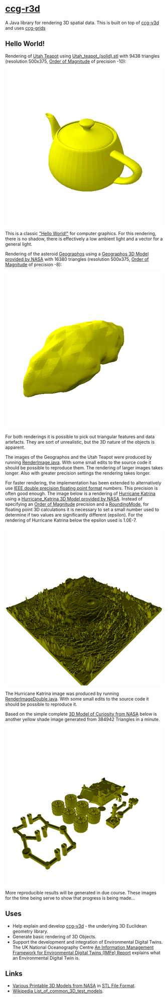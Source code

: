 # [ccg-r3d](https://github.com/agdturner/ccg-r3d)
A Java library for rendering 3D spatial data. This is built on top of [ccg-v3d]((https://github.com/agdturner/ccg-v3d)) and uses [ccg-grids]((https://github.com/agdturner/ccg-grids))

## Hello World!
Rendering of [Utah Teapot](https://en.wikipedia.org/wiki/Utah_teapot) using [Utah_teapot_(solid).stl](data/Utah_teapot_(solid).stl) with 9438 triangles (resolution 500x375, [Order of Magnitude](https://en.wikipedia.org/wiki/Order_of_magnitude) of precision -10):

<img alt="A yellow rendering of the Utah Teapot" src="data/output/Utah_teapot_(solid)/oom=-10/lighting(i=0.2673_j=0.5345_k=0.8018)/Utah_teapot_(solid)_500x500_pt(i=-12.3089_j=13.0269_k=17.2189)_lighting(i=0.2673_j=0.5345_k=0.8018)_oom=-10.png" />

This is a classic ["Hello World!"](https://en.wikipedia.org/wiki/%22Hello,_World!%22_program) for computer graphics. For this rendering, there is no shadow, there is effectively a low ambient light and a vector for a general light.  

Rendering of the asteroid [Geographos](https://en.wikipedia.org/wiki/1620_Geographos) using a [Geographos 3D Model provided by NASA](https://nasa3d.arc.nasa.gov/detail/geographos) with 16380 triangles (resolution 500x375, [Order of Magnitude](https://en.wikipedia.org/wiki/Order_of_magnitude) of precision -8):

<img alt="A yellow rendering of Geographos" src="data/output/geographos/files/oom=-8/lighting(i=-0.2673_j=-0.5345_k=-0.8018)/1620geographos_500x500_pt(i=-3.3194_j=3.4588_k=-3.4339)_lighting(i=-0.2673_j=-0.5345_k=-0.8018)_oom=-8.png" />

For both renderings it is possible to pick out triangular features and data artefacts. They are sort of unrealistic, but the 3D nature of the objects is apparent.

The images of the Geographos and the Utah Teapot were produced by running [RenderImage.java](https://github.com/agdturner/ccg-r3d/tree/main/src/main/java/uk/ac/leeds/ccg/r3d/RenderImage.java). With some small edits to the source code it should be possible to reproduce them. The rendering of larger images takes longer. Also with greater precision settings the rendering takes longer.

For faster rendering, the implementation has been extended to alternatively use [IEEE double precision floating point format](https://en.wikipedia.org/wiki/Double-precision_floating-point_format) numbers. This precision is often good enough. The image below is a rendering of [Hurricane Katrina](https://en.wikipedia.org/wiki/Hurricane_Katrina) using a [Hurricane_Katrina 3D Model provided by NASA](https://nasa3d.arc.nasa.gov/detail/hurricane-katrina). Instead of specifying an [Order of Magnitude](https://en.wikipedia.org/wiki/Order_of_magnitude) precision and a [RoundingMode](https://github.com/openjdk/jdk/blob/master/src/java.base/share/classes/java/math/RoundingMode.java), for floating point 3D calculations it is necessary to set a small number used to determine if two values are significantly different (epsilon). For the rendering of Hurricane Katrina below the epsilon used is 1.0E-7.

<img alt="A yellow rendering of Hurricane Katrina" src="data/output/Hurricane_Katrina/files/epsilon=1.0E-7/lighting(i=-0.27_j=-0.53_k=-0.80)_ambientLight(0.05)/Katrina_1000x1000.png" />

The Hurricane Katrina image was produced by running [RenderImageDouble.java](https://github.com/agdturner/ccg-r3d/tree/main/src/main/java/uk/ac/leeds/ccg/r3d/d/RenderImageDouble.java). With some small edits to the source code it should be possible to reproduce it.

Based on the simple complete [3D Model of Curiosity from NASA](https://nasa3d.arc.nasa.gov/detail/mars-rover-curiosity) below is another yellow shade image generated from 384942 Triangles in a minute.

<img alt="A yellow rendering of a Curiosity model" src="data/output/Curiosity Rover 3D Printed Model/files/epsilon=1.0E-7/lighting(i=-0.27_j=-0.53_k=-0.80)_ambientLight(0.05)/Curiosity SM (Complete Print 200uM)_1000x1000pt(i=123.83_j=108.92_k=143.96)_lighting(i=-0.27_j=-0.53_k=-0.80)_ambientLight(0.05)_epsilon=1.0E-7.png" />

More reproducible results will be generated in due course. These images for the time being serve to show that progress is being made...

## Uses
* Help explain and develop [ccg-v3d](https://github.com/agdturner/ccg-v3d) - the underlying 3D Euclidean geometry library.
* Generate basic rendering of 3D Objects.
* Support the development and integration of Environmental Digital Twins. The UK National Oceanography Centre [An Information Management Framework for Environmental Digital Twins (IMFe) Report](https://noc.ac.uk/files/documents/about/NOC%20IMFe%20Summary%20Report2.pdf) explains what an Environmental Digital Twin is.

## Links
* [Various Printable 3D Models from NASA](https://nasa3d.arc.nasa.gov/models/printable) in [STL File Format](https://en.wikipedia.org/wiki/STL_(file_format)).
* [Wikipedia List_of_common_3D_test_models](https://en.wikipedia.org/wiki/List_of_common_3D_test_models).
